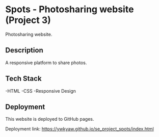 # Spots - Photosharing website (Project 3)

Photosharing website.

## Description

A responsive platform to share photos.

## Tech Stack

-HTML
-CSS
-Responsive Design

## Deployment

This website is deployed to GitHub pages.

Deployment link: https://ywkyaw.github.io/se_project_spots/index.html
